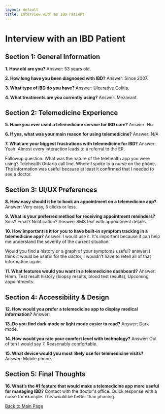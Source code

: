 ```yaml
---
layout: default
title: Interview with an IBD Patient
---
```


# Interview with an IBD Patient

## Section 1: General Information



**1. How old are you?**
Answer: 53 years old. 

**2. How long have you been diagnosed with IBD?**
Answer: Since 2007. 

**3. What type of IBD do you have?**
Answer: Ulcerative Colitis. 

**4. What treatments are you currently using?**
Answer: Mezavant. 

## Section 2: Telemedicine Experience
**5. Have you ever used a telemedicine service for IBD care?**
Answer: No. 


**6. If yes, what was your main reason for using telemedicine?**
Answer: N/A


**7. What are your biggest frustrations with telemedicine for IBD?**
Answer: Yeah. Almost every interaction leads to a referral to the ER. 

Followup question: 
What was the nature of the telehealth app you were using? 
Telehealth Ontario call line. Where I spoke to a nurse on the phone. The information was useful because at least it confirmed that I needed to see a doctor. 


## Section 3: UI/UX Preferences
**8. How easy should it be to book an appointment on a telemedicine app?**
Answer: Very easy, 5 clicks or less. 


**9. What is your preferred method for receiving appointment reminders?**
Sms? Email? Notification? 
Answer: SMS text with appointment details. 


**10. How important is it for you to have built-in symptom tracking in a telemedicine app?**
Answer: I would use it. It's important because it can help me understand the severity of the current situation. 

Would you find a history or a graph of your symptoms useful? 
answer: I think it would be useful for the doctor, I wouldn't have to retell all of that information again. 


**11. What features would you want in a telemedicine dashboard?**
Answer: Hmm. Test result history (biopsy results, blood test results), Upcoming appointments. 



## Section 4: Accessibility & Design
**12. How would you prefer a telemedicine app to display medical information?**
Answer: 


**13. Do you find dark mode or light mode easier to read?**
Answer: Dark mode. 


**14. How would you rate your comfort level with technology?**
Answer: Out of ten I would say 7. Reasonably comfortable. 


**15. What device would you most likely use for telemedicine visits?**
Answer: Mobile phone. 


## Section 5: Final Thoughts
**16. What’s the #1 feature that would make a telemedicine app more useful for managing IBD?**
Contact with the doctor's office. Quick response with a nurse for example. This would be better than phoning. 



[Back to Main Page](./README.md)
